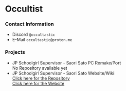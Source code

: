 # Occultist

### Contact Information
- Discord `@occultastic`
- E-Mail `occultastic@proton.me`

### Projects
- JP Schoolgirl Supervisor - Saori Sato PC Remake/Port  
  No Repository available yet
- JP Schoolgirl Supervisor - Saori Sato Website/Wiki  
  [Click here for the Repository](https://github.com/Occultastic/JP4S-Web)  
  [Click here for the Website](https://occultastic.github.io/JP4S-Web/)
